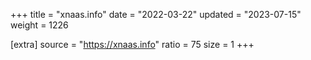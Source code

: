 +++
title = "xnaas.info"
date = "2022-03-22"
updated = "2023-07-15"
weight = 1226

[extra]
source = "https://xnaas.info"
ratio = 75
size = 1
+++
